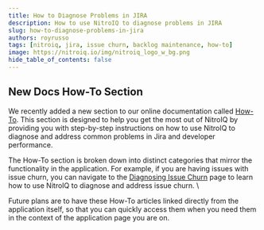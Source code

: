 ```yaml
---
title: How to Diagnose Problems in JIRA
description: How to use NitroIQ to diagnose problems in JIRA
slug: how-to-diagnose-problems-in-jira
authors: royrusso
tags: [nitroiq, jira, issue churn, backlog maintenance, how-to]
image: https://nitroiq.io/img/nitroiq_logo_w_bg.png
hide_table_of_contents: false
---
```


## New Docs How-To Section

We recently added a new section to our online documentation called [How-To](https://docs.nitroiq.io/how_to/). This section is designed to help you get the most out of NitroIQ by providing you with step-by-step instructions on how to use NitroIQ to diagnose and address common problems in Jira and developer performance.

The How-To section is broken down into distinct categories that mirror the functionality in the application. For example, if you are having issues with issue churn, you can navigate to the [Diagnosing Issue Churn](https://docs.nitroiq.io/how_to/diagnosing_issue_churn/) page to learn how to use NitroIQ to diagnose and address issue churn. \

Future plans are to have these How-To articles linked directly from the application itself, so that you can quickly access them when you need them in the context of the application page you are on.
